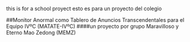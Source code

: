 this is for a school proyect
esto es para un proyecto del colegio

##Monitor Anormal como Tablero de Anuncios Transcendentales para el Equipo IVºC (MATATE-IVºC)
####un proyecto por grupo Maravilloso y Eterno Mao Zedong (MEMZ)
